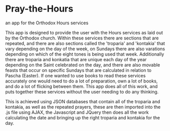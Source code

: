 # Pray-the-Hours
an app for the Orthodox Hours services

This app is designed to provide the user with the Hours services as laid out by the Orthodox church. Within these services there are sections that are repeated,
and there are also sections called the 'troparia' and 'kontakia' that vary depending on the day of the week, on Sundays there are also varations depending on which
of the eight tones is being used that week. Additionally there are troparia and konkatia that are unique each day of the year depending on the Saint celebrated on the 
day, and there are also movable feasts that occur on specific Sundays that are calculated in relation to Pascha (Easter). If one wanted to use books to read these
services accurately one would need to do a lot of preparation, own a lot of books, and do a lot of flicking between them. This app does all of this work, and puts
together these services without the user needing to do any thinking.

This is achieved using JSON databases that contain all of the troparia and kontakia, as well as the repeated prayers, these are then imported into the .js file using
AJAX, the Javascript and JQuery then does all the work calculating the date and bringing up the right troparia and kontakia for the day. 
